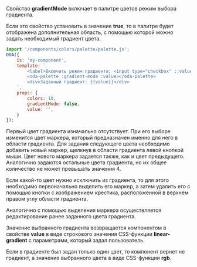 ﻿Свойство **gradientMode** включает в палитре цветов режим выбора градиента.

Если это свойство установить в значение **true**, то в палитре будет отображена дополнительная область, с помощью которой можно задать необходимый градиент цвета.

```javascript _run_line_edit_loadoda_[my-component.js]_h=260_
import '/components/colors/palette/palette.js';
ODA({
    is: 'my-component',
    template: `
        <label>Включить режим градиента: <input type="checkbox" ::value="gradientMode"></label>
        <oda-palette :gradient-mode :value></oda-palette>
        <div>Заданный градиент: {{value}}</div>
    `,
    props: {
        colors: 10,
        gradientMode: false,
        value: '',
    }
});
```

Первый цвет градиента изначально отсутствует. При его выборе изменится цвет маркера, который предназначен именно для него в области градиента. Для задания следующего цвета необходимо добавить новый маркер, щелкнув в области градиента левой кнопкой мыши. Цвет нового маркера задается также, как и цвет предыдущего. Аналогично задаются остальные цвета градиента, но их общее количество не может превышать значения 4.

Если какой-то цвет нужно исключить из градиента, то для этого необходимо первоначально выделить его маркер, а затем удалить его с помощью кнопки с изображением крестика, расположенной в верхнем правом углу области градиента.

Аналогично с помощью выделения маркера осуществляется редактирование ранее заданного цвета градиента.

Значение выбранного градиента возвращается компонентом в свойстве **value** в виде строкового значения CSS-функции **linear-gradient** с параметрами, который задал пользователь.

Если в градиенте был задан только один цвет, то компонент вернет не градиент, а значение выбранного цвета в виде CSS-функции **rgb**.
